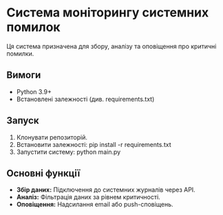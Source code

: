 # Система моніторингу системних помилок

Ця система призначена для збору, аналізу та оповіщення про критичні помилки.

## Вимоги
- Python 3.9+
- Встановлені залежності (див. requirements.txt)

## Запуск
1. Клонувати репозиторій.
2. Встановити залежності: pip install -r requirements.txt
3. Запустити систему: python main.py

## Основні функції
- **Збір даних:** Підключення до системних журналів через API.
- **Аналіз:** Фільтрація даних за рівнем критичності.
- **Оповіщення:** Надсилання email або push-сповіщень.
